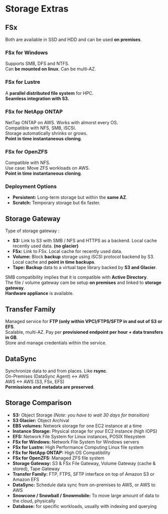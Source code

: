 # Storage Extras

## FSx

Both are available in SSD and HDD and can be used **on premises**.

### FSx for Windows

Supports SMB, DFS and NTFS.  
Can **be mounted on linux**. Can be multi-AZ.  

### FSx for Lustre

A **parallel distributed file system** for HPC.  
**Seamless integration with S3.**

### FSx for NetApp ONTAP

NetTap ONTAP on AWS. Works with almorst every OS.  
Compatible with NFS, SMB, iSCSI.  
Storage automatically shrinks or grows.  
**Point in time instantaneous cloning**.

### FSx for OpenZFS

Compatible with NFS.  
Use case: Move ZFS workloads on AWS.  
**Point in time instantaneous cloning**.

### Deployment Options

- **Persistent:** Long-term storage but within the **same AZ**.
- **Scratch:** Temporary storage but 6x faster.

## Storage Gateway

Type of storage gateway :

- **S3:** Link to S3 with SMB / NFS and HTTPS as a backend. Local cache recently used data. **(no glacier)**
- **FSx:** Link to FSx. Local cache for recently used data.
- **Volume:** Block **backup** storage using iSCSI protocol backend by S3. Local cache and **point in time backups**.
- **Tape:** **Backup** data to a virtual tape library backed by **S3 and Glacier**.

SMB compatibility implies that it is compatible with **Active Directory**.  
The file / volume gateway cam be setup **on premises** and linked to **storage gateway**.  
**Hardware appliance** is available.  

## Transfer Family

Managed service for **FTP (only within VPC)/FTPS/SFTP in and out of S3 or EFS**.  
Scalable, multi-AZ. Pay per **provisioned endpoint per hour + data transfers in GB**.  
Store and manage credentials within the service.

## DataSync

Synchronize data to and from places. Like **rsync**.  
On-Premises (DataSync Agent) <-> AWS  
AWS <-> AWS (S3, FSx, EFS)  
**Permissions and metadata are preserved**.

## Storage Comparison

- **S3:** Object Storage *(Note: you have to wait 30 days for transition)*
- **S3 Glacier:** Object Archival
- **EBS volumes:** Network storage for one EC2 instance at a time
- **Instance Storage:** Physical storage for your EC2 instance (high IOPS)
- **EFS:** Network File System for Linux instances, POSIX filesystem
- **FSx for Windows:** Network File System for Windows servers
- **FSx for Lustre:** High Performance Computing Linux file system
- **FSx for NetApp ONTAP:** High OS Compatibility
- **FSx for OpenZFS:** Managed ZFS file system
- **Storage Gateway:** S3 & FSx File Gateway, Volume Gateway (cache & stored), Tape Gateway
- **Transfer Family:** FTP, FTPS, SFTP interface on top of Amazon S3 or Amazon EFS
- **DataSync:** Schedule data sync from on-premises to AWS, or AWS to AWS
- **Snowcone / Snowball / Snowmobile:** To move large amount of data to the cloud, physically
- **Database:** for specific workloads, usually with indexing and querying

